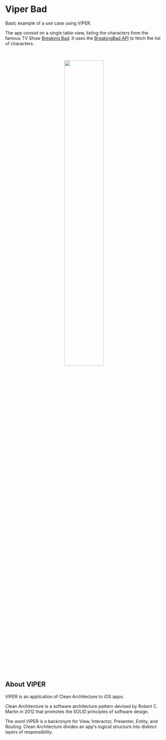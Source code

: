 # Viper Bad

Basic example of a use case using VIPER. 

The app consist on a single table view, listing the characters from the famous TV Show [Breaking Bad](https://www.imdb.com/title/tt0903747). It uses the [BreakingBad API](https://breakingbadapi.com/) to fetch the list of characters.

<br>

<p align="center">
  <img src="https://user-images.githubusercontent.com/746815/134427606-ad587765-e6bf-47f3-a152-fe0466d9ab39.jpeg" width=50%>
</p>

## About VIPER

VIPER is an application of Clean Architecture to iOS apps. 

Clean Architecture is a software architecture pattern devised by Robert C. Martin in 2012 that promotes the SOLID principles of software design.

The word VIPER is a backronym for View, Interactor, Presenter, Entity, and Routing. Clean Architecture divides an app's logical structure into distinct layers of responsibility.
